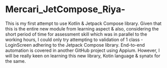 # Mercari_JetCompose_Riya-
This is my first attempt to use Kotlin & Jetpack Compose library.
Given that this is the entire new module from learning aspect & also, considering the short period of time for assessment skill which was in parallel to the working hours,
I could only try attempting to validation of 1 class - LoginScreen adhering to the Jetpack Compose library. End-to-end automation is covered in another GitHub project using Appium.
However, I will be really keen on learning this new library, Kotin language & synatx for the same.
